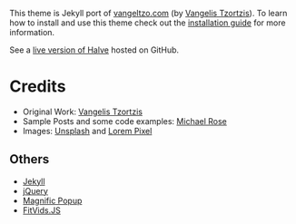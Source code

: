 This theme is Jekyll port of [vangeltzo.com](http://vangeltzo.com/) (by [Vangelis Tzortzis](https://github.com/srekoble)).
To learn how to install and use this theme check out the [installation guide](https://taylantatli.github.io/Halve/halve-theme/) for more information.

See a [live version of Halve](http://taylantatli.github.io/Halve) hosted on GitHub.

# Credits
- Original Work: [Vangelis Tzortzis](https://github.com/srekoble)  
- Sample Posts and some code examples: [Michael Rose](https://github.com/mmistakes/)
- Images: [Unsplash](https://unsplash.com/) and [Lorem Pixel](http://lorempixel.com)

## Others
- [Jekyll](http://jekyllrb.com/)
- [jQuery](http://jquery.com/)
- [Magnific Popup](http://dimsemenov.com/plugins/magnific-popup/)
- [FitVids.JS](http://fitvidsjs.com/)
